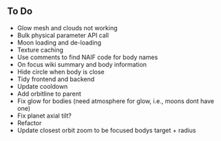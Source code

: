 ## To Do

- Glow mesh and clouds not working
- Bulk physical parameter API call
- Moon loading and de-loading
- Texture caching
- Use comments to find NAIF code for body names
- On focus wiki summary and body information
- Hide circle when body is close
- Tidy frontend and backend
- Update cooldown
- Add orbitline to parent
- Fix glow for bodies (need atmosphere for glow, i.e., moons dont have one)
- Fix planet axial tilt?
- Refactor
- Update closest orbit zoom to be focused bodys target + radius
